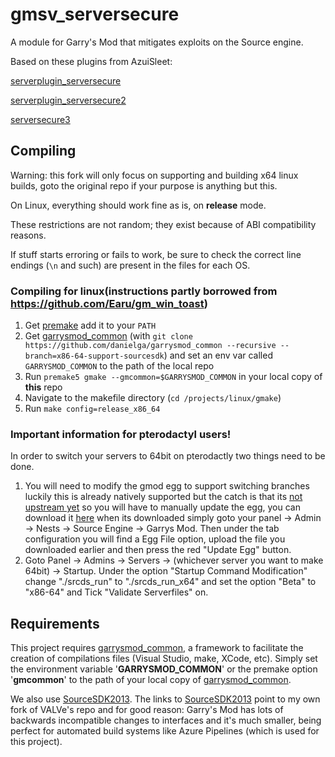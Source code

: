 # gmsv_serversecure

A module for Garry's Mod that mitigates exploits on the Source engine.

Based on these plugins from AzuiSleet:

[serverplugin_serversecure][1]

[serverplugin_serversecure2][2]

[serversecure3][3]

## Compiling

Warning: this fork will only focus on supporting and building x64 linux builds, goto the original repo if your purpose is anything but this.

On Linux, everything should work fine as is, on **release** mode.

These restrictions are not random; they exist because of ABI compatibility reasons.

If stuff starts erroring or fails to work, be sure to check the correct line endings (`\n` and such) are present in the files for each OS.

### Compiling for linux(instructions partly borrowed from https://github.com/Earu/gm_win_toast)
1) Get [premake](https://github.com/premake/premake-core/releases/download/v5.0.0-beta1/premake-5.0.0-beta1-linux.tar.gz) add it to your `PATH`
2) Get [garrysmod_common](https://github.com/danielga/garrysmod_common) (with `git clone https://github.com/danielga/garrysmod_common --recursive --branch=x86-64-support-sourcesdk`) and set an env var called `GARRYSMOD_COMMON` to the path of the local repo
3) Run `premake5 gmake --gmcommon=$GARRYSMOD_COMMON` in your local copy of **this** repo
4) Navigate to the makefile directory (`cd /projects/linux/gmake`)
5) Run `make config=release_x86_64`

### Important information for pterodactyl users!

In order to switch your servers to 64bit on pterodactly two things need to be done.

1) You will need to modify the gmod egg to support switching branches luckily this is already natively supported but the catch is that its [not upstream yet](https://github.com/pterodactyl/panel/pull/3994#issuecomment-1064009658) so you will have to manually update the egg, you can download it [here](https://github.com/parkervcp/eggs/blob/master/stock_eggs/source-engine/egg-garrys-mod.json) when its downloaded simply goto your panel -> Admin -> Nests -> Source Engine -> Garrys Mod. Then under the tab configuration you will find a Egg File option, upload the file you downloaded earlier and then press the red "Update Egg" button.
2) Goto Panel -> Admins -> Servers -> (whichever server you want to make 64bit) -> Startup. Under the option "Startup Command Modification" change "./srcds_run" to "./srcds_run_x64" and set the option "Beta" to "x86-64" and Tick "Validate Serverfiles" on.

## Requirements

This project requires [garrysmod_common][4], a framework to facilitate the creation of compilations files (Visual Studio, make, XCode, etc). Simply set the environment variable '**GARRYSMOD_COMMON**' or the premake option '**gmcommon**' to the path of your local copy of [garrysmod_common][4].

We also use [SourceSDK2013][5]. The links to [SourceSDK2013][5] point to my own fork of VALVe's repo and for good reason: Garry's Mod has lots of backwards incompatible changes to interfaces and it's much smaller, being perfect for automated build systems like Azure Pipelines (which is used for this project).

  [1]: https://github.com/azuisleet/gmodmodules/tree/master/serverplugin_serversecure
  [2]: https://github.com/azuisleet/gmodmodules/tree/master/serverplugin_serversecure2
  [3]: https://github.com/azuisleet/gmodmodules/tree/master/serversecure3
  [4]: https://github.com/danielga/garrysmod_common
  [5]: https://github.com/danielga/sourcesdk-minimal
